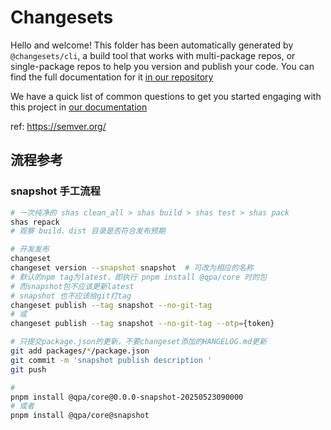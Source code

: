 # Changesets

Hello and welcome! This folder has been automatically generated by `@changesets/cli`, a build tool that works
with multi-package repos, or single-package repos to help you version and publish your code. You can
find the full documentation for it [in our repository](https://github.com/changesets/changesets)

We have a quick list of common questions to get you started engaging with this project in
[our documentation](https://github.com/changesets/changesets/blob/main/docs/common-questions.md)

ref: <https://semver.org/>



## 流程参考

### snapshot 手工流程

```bash
# 一次纯净的 shas clean_all > shas build > shas test > shas pack
shas repack
# 观察 build、dist 目录是否符合发布预期

# 开发发布
changeset
changeset version --snapshot snapshot  # 可改为相应的名称
# 默认的npm tag为latest，即执行 pnpm install @qpa/core 时的包
# 而snapshot包不应该更新latest
# snapshot 也不应该给git打tag
changeset publish --tag snapshot --no-git-tag
# 或 
changeset publish --tag snapshot --no-git-tag --otp={token}

# 只提交package.json的更新，不要changeset添加的HANGELOG.md更新
git add packages/*/package.json
git commit -m 'snapshot publish description '
git push 

# 
pnpm install @qpa/core@0.0.0-snapshot-20250523090000
# 或者
pnpm install @qpa/core@snapshot
```
